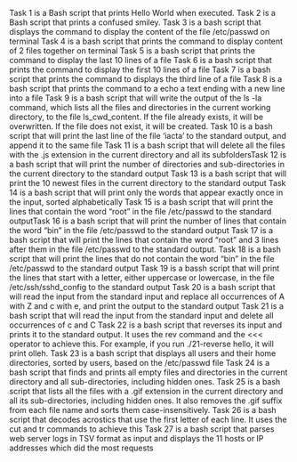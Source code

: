 Task 1 is a Bash script that prints Hello World when executed.
Task 2 is a Bash script that prints a confused smiley.
Task 3 is a bash script that displays the command to display the content of the file /etc/passwd on terminal
Task 4 is a bash script that prints the command to display content of 2 files together on terminal
Task 5 is a bash script that prints the command to display the last 10 lines of a file
Task 6 is a bash script that prints the command to display the first 10 lines of a file
Task 7 is a bash script that prints the command to displays the third line of a file
Task 8 is a bash script that prints the command to a echo a text ending with a new line into a file
Task 9 is a bash script that will write the output of the ls -la command, which lists all the files and directories in the current working directory, to the file ls_cwd_content. If the file already exists, it will be overwritten. If the file does not exist, it will be created.
Task 10 is a bash script that will print the last line of the file ‘iacta’ to the standard output, and append it to the same file
Task 11 is a bash script that will delete all the files with the .js extension in the current directory and all its subfoldersTask 12 is a bash script that will print the number of directories and sub-directories in the current directory to the standard output
Task 13 is a bash script that will print the 10 newest files in the current directory to the standard output
Task 14 is a bash script that will print only the words that appear exactly once in the input, sorted alphabetically
Task 15 is a bash script that will print the lines that contain the word “root” in the file /etc/passwd to the standard outputTask 16 is a bash script that will print the number of lines that contain the word “bin” in the file /etc/passwd to the standard output
Task 17 is a bash script that will print the lines that contain the word “root” and 3 lines after them in the file /etc/passwd to the standard output.
Task 18 is a bash script that will print the lines that do not contain the word “bin” in the file /etc/passwd to the standard output
Task 19 is a bassh script that will print the lines that start with a letter, either uppercase or lowercase, in the file /etc/ssh/sshd_config to the standard output
Task 20 is a bash script that will read the input from the standard input and replace all occurrences of A with Z and c with e, and print the output to the standard output
Task 21 is a bash script that  will read the input from the standard input and delete all occurrences of c and C
Task 22 is a bash script that reverses its input and prints it to the standard output. It uses the rev command and the <<< operator to achieve this. For example, if you run ./21-reverse hello, it will print olleh.
Task 23 is a bash script that displays all users and their home directories, sorted by users, based on the /etc/passwd file
Task 24 is a bash script that finds and prints all empty files and directories in the current directory and all sub-directories, including hidden ones.
Task 25 is a bash script that lists all the files with a .gif extension in the current directory and all its sub-directories, including hidden ones. It also removes the .gif suffix from each file name and sorts them case-insensitively.
Task 26 is a bash script that decodes acrostics that use the first letter of each line. It uses the cut and tr commands to achieve this
Task 27 is a bash script that parses web server logs in TSV format as input and displays the 11 hosts or IP addresses which did the most requests
